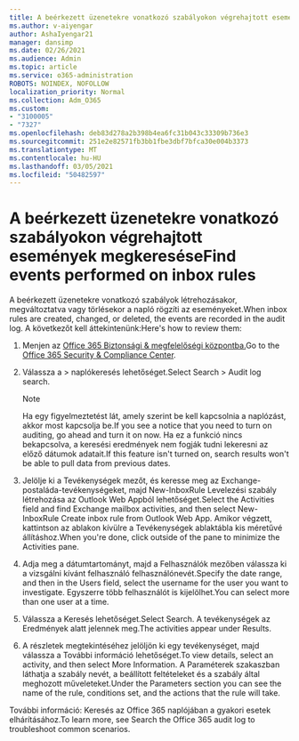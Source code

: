 ```yaml
---
title: A beérkezett üzenetekre vonatkozó szabályokon végrehajtott események megkeresése
ms.author: v-aiyengar
author: AshaIyengar21
manager: dansimp
ms.date: 02/26/2021
ms.audience: Admin
ms.topic: article
ms.service: o365-administration
ROBOTS: NOINDEX, NOFOLLOW
localization_priority: Normal
ms.collection: Adm_O365
ms.custom:
- "3100005"
- "7327"
ms.openlocfilehash: deb83d278a2b398b4ea6fc31b043c33309b736e3
ms.sourcegitcommit: 251e2e82571fb3bb1fbe3dbf7bfca30e004b3373
ms.translationtype: MT
ms.contentlocale: hu-HU
ms.lasthandoff: 03/05/2021
ms.locfileid: "50482597"
---
```

# <a name="find-events-performed-on-inbox-rules"></a><span data-ttu-id="a8277-102">A beérkezett üzenetekre vonatkozó szabályokon végrehajtott események megkeresése</span><span class="sxs-lookup"><span data-stu-id="a8277-102">Find events performed on inbox rules</span></span>

<span data-ttu-id="a8277-103">A beérkezett üzenetekre vonatkozó szabályok létrehozásakor, megváltoztatva vagy törlésekor a napló rögzíti az eseményeket.</span><span class="sxs-lookup"><span data-stu-id="a8277-103">When inbox rules are created, changed, or deleted, the events are recorded in the audit log.</span></span> <span data-ttu-id="a8277-104">A következőt kell áttekintenünk:</span><span class="sxs-lookup"><span data-stu-id="a8277-104">Here's how to review them:</span></span>

1. <span data-ttu-id="a8277-105">Menjen az [Office 365 Biztonsági & megfelelőségi központba.](https://go.microsoft.com/fwlink/p/?linkid=2077143)</span><span class="sxs-lookup"><span data-stu-id="a8277-105">Go to the [Office 365 Security & Compliance Center](https://go.microsoft.com/fwlink/p/?linkid=2077143).</span></span>
1. <span data-ttu-id="a8277-106">Válassza a > naplókeresés lehetőséget.</span><span class="sxs-lookup"><span data-stu-id="a8277-106">Select Search > Audit log search.</span></span>

    > [!NOTE]
    > <span data-ttu-id="a8277-107">Ha egy figyelmeztetést lát, amely szerint be kell kapcsolnia a naplózást, akkor most kapcsolja be.</span><span class="sxs-lookup"><span data-stu-id="a8277-107">If you see a notice that you need to turn on auditing, go ahead and turn it on now.</span></span> <span data-ttu-id="a8277-108">Ha ez a funkció nincs bekapcsolva, a keresési eredmények nem fogják tudni lekeresni az előző dátumok adatait.</span><span class="sxs-lookup"><span data-stu-id="a8277-108">If this feature isn't turned on, search results won't be able to pull data from previous dates.</span></span>
1. <span data-ttu-id="a8277-109">Jelölje ki a Tevékenységek mezőt, és keresse meg az Exchange-postaláda-tevékenységeket, majd New-InboxRule Levelezési szabály létrehozása az Outlook Web Appból lehetőséget.</span><span class="sxs-lookup"><span data-stu-id="a8277-109">Select the Activities field and find Exchange mailbox activities, and then select New-InboxRule Create inbox rule from Outlook Web App.</span></span> <span data-ttu-id="a8277-110">Amikor végzett, kattintson az ablakon kívülre a Tevékenységek ablaktábla kis méretűvé állításhoz.</span><span class="sxs-lookup"><span data-stu-id="a8277-110">When you're done, click outside of the pane to minimize the Activities pane.</span></span>
1. <span data-ttu-id="a8277-111">Adja meg a dátumtartományt, majd a Felhasználók mezőben válassza ki a vizsgálni kívánt felhasználó felhasználónevét.</span><span class="sxs-lookup"><span data-stu-id="a8277-111">Specify the date range, and then in the Users field, select the username for the user you want to investigate.</span></span> <span data-ttu-id="a8277-112">Egyszerre több felhasználót is kijelölhet.</span><span class="sxs-lookup"><span data-stu-id="a8277-112">You can select more than one user at a time.</span></span>
1. <span data-ttu-id="a8277-113">Válassza a Keresés lehetőséget.</span><span class="sxs-lookup"><span data-stu-id="a8277-113">Select Search.</span></span> <span data-ttu-id="a8277-114">A tevékenységek az Eredmények alatt jelennek meg.</span><span class="sxs-lookup"><span data-stu-id="a8277-114">The activities appear under Results.</span></span>
1. <span data-ttu-id="a8277-115">A részletek megtekintéséhez jelöljön ki egy tevékenységet, majd válassza a További információ lehetőséget.</span><span class="sxs-lookup"><span data-stu-id="a8277-115">To view details, select an activity, and then select More Information.</span></span> <span data-ttu-id="a8277-116">A Paraméterek szakaszban láthatja a szabály nevét, a beállított feltételeket és a szabály által meghozott műveleteket.</span><span class="sxs-lookup"><span data-stu-id="a8277-116">Under the Parameters section you can see the name of the rule, conditions set, and the actions that the rule will take.</span></span>

<span data-ttu-id="a8277-117">További információ: Keresés az Office 365 naplójában a gyakori esetek elhárításához.</span><span class="sxs-lookup"><span data-stu-id="a8277-117">To learn more, see Search the Office 365 audit log to troubleshoot common scenarios.</span></span>